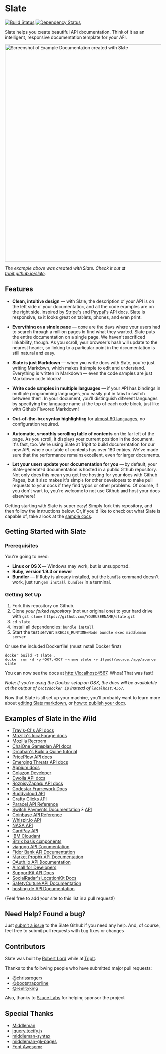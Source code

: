 Slate
========

[![Build Status](https://travis-ci.org/tripit/slate.svg?branch=master)](https://travis-ci.org/tripit/slate) [![Dependency Status](https://gemnasium.com/tripit/slate.png)](https://gemnasium.com/tripit/slate)

Slate helps you create beautiful API documentation. Think of it as an intelligent, responsive documentation template for your API.

<img src="https://dl.dropboxusercontent.com/u/95847291/github%20images/slate/slate_screenshot_new.png" width=700 alt="Screenshot of Example Documentation created with Slate">

*The example above was created with Slate. Check it out at [tripit.github.io/slate](http://tripit.github.io/slate).*

Features
------------

* **Clean, intuitive design** — with Slate, the description of your API is on the left side of your documentation, and all the code examples are on the right side. Inspired by [Stripe's](https://stripe.com/docs/api) and [Paypal's](https://developer.paypal.com/webapps/developer/docs/api/) API docs. Slate is responsive, so it looks great on tablets, phones, and even print.

* **Everything on a single page** — gone are the days where your users had to search through a million pages to find what they wanted. Slate puts the entire documentation on a single page. We haven't sacrificed linkability, though. As you scroll, your browser's hash will update to the nearest header, so linking to a particular point in the documentation is still natural and easy.

* **Slate is just Markdown** — when you write docs with Slate, you're just writing Markdown, which makes it simple to edit and understand. Everything is written in Markdown — even the code samples are just Markdown code blocks!

* **Write code samples in multiple languages** — if your API has bindings in multiple programming languages, you easily put in tabs to switch between them. In your document, you'll distinguish different languages by specifying the language name at the top of each code block, just like with Github Flavored Markdown!

* **Out-of-the-box syntax highlighting** for [almost 60 languages](http://rouge.jayferd.us/demo), no configuration required.

* **Automatic, smoothly scrolling table of contents** on the far left of the page. As you scroll, it displays your current position in the document. It's fast, too. We're using Slate at TripIt to build documentation for our new API, where our table of contents has over 180 entries. We've made sure that the performance remains excellent, even for larger documents.

* **Let your users update your documentation for you** — by default, your Slate-generated documentation is hosted in a public Github repository. Not only does this mean you get free hosting for your docs with Github Pages, but it also makes it's simple for other developers to make pull requests to your docs if they find typos or other problems. Of course, if you don't want to, you're welcome to not use Github and host your docs elsewhere!

Getting starting with Slate is super easy! Simply fork this repository, and then follow the instructions below. Or, if you'd like to check out what Slate is capable of, take a look at the [sample docs](http://tripit.github.io/slate).

<!--As an example, you can check out the [TripIt API docs](http://tripit.github.io/api), which we create with Slate. You can also view the source of the [markdown file used to generate it](http://github.com/tripit/api/blob/master/source/index.md).-->

Getting Started with Slate
------------------------------

### Prerequisites

You're going to need:

 - **Linux or OS X** — Windows may work, but is unsupported.
 - **Ruby, version 1.9.3 or newer**
 - **Bundler** — If Ruby is already installed, but the `bundle` command doesn't work, just run `gem install bundler` in a terminal.

### Getting Set Up

 1. Fork this repository on Github.
 2. Clone *your forked repository* (not our original one) to your hard drive with `git clone https://github.com/YOURUSERNAME/slate.git`
 3. `cd slate`
 4. Install all dependencies: `bundle install`
 5. Start the test server: `EXECJS_RUNTIME=Node bundle exec middleman server`

Or use the included Dockerfile! (must install Docker first)

```shell
docker build -t slate .
docker run -d -p 4567:4567 --name slate -v $(pwd)/source:/app/source slate
```

You can now see the docs at <http://localhost:4567>. Whoa! That was fast!

*Note: if you're using the Docker setup on OSX, the docs will be
availalable at the output of `boot2docker ip` instead of `localhost:4567`.*

Now that Slate is all set up your machine, you'll probably want to learn more about [editing Slate markdown](https://github.com/tripit/slate/wiki/Markdown-Syntax), or [how to publish your docs](https://github.com/tripit/slate/wiki/Deploying-Slate).

Examples of Slate in the Wild
---------------------------------

* [Travis-CI's API docs](http://docs.travis-ci.com/api/)
* [Mozilla's localForage docs](http://mozilla.github.io/localForage/)
* [Mozilla Recroom](http://mozilla.github.io/recroom/)
* [ChaiOne Gameplan API docs](http://chaione.github.io/gameplanb2b/#introduction)
* [Drcaban's Build a Quine tutorial](http://drcabana.github.io/build-a-quine/#introduction)
* [PricePlow API docs](https://www.priceplow.com/api/documentation)
* [Emerging Threats API docs](http://apidocs.emergingthreats.net/)
* [Appium docs](http://appium.io/slate/en/master)
* [Golazon Developer](http://developer.golazon.com)
* [Dwolla API docs](https://docs.dwolla.com/)
* [RozpisyZapasu API docs](http://www.rozpisyzapasu.cz/dev/api/)
* [Codestar Framework Docs](http://codestarframework.com/documentation/)
* [Buddycloud API](http://buddycloud.com/api)
* [Crafty Clicks API](https://craftyclicks.co.uk/api/)
* [Paracel API Reference](http://paracel.io/docs/api_reference.html)
* [Switch Payments Documentation](http://switchpayments.com/docs/) & [API](http://switchpayments.com/developers/)
* [Coinbase API Reference](https://developers.coinbase.com/api)
* [Whispir.io API](https://whispir.github.io/api)
* [NASA API](https://data.nasa.gov/developer/external/planetary/)
* [CardPay API](https://developers.cardpay.com/)
* [IBM Cloudant](https://docs-testb.cloudant.com/content-review/_design/couchapp/index.html)
* [Bitrix basis components](http://bbc.bitrix.expert/)
* [viagogo API Documentation](http://developer.viagogo.net/)
* [Fidor Bank API Documentation](http://docs.fidor.de/)
* [Market Prophit API Documentation](http://developer.marketprophit.com/)
* [OAuth.io API Documentation](http://docs.oauth.io/)
* [Aircall for Developers](http://developer.aircall.io/)
* [SupportKit API Docs](http://docs.supportkit.io/)
* [SocialRadar's LocationKit Docs](https://docs.locationkit.io/)
* [SafetyCulture API Documentation](https://developer.safetyculture.io/)
* [hosting.de API Documentation](https://www.hosting.de/docs/api/)

(Feel free to add your site to this list in a pull request!)

Need Help? Found a bug?
--------------------

Just [submit a issue](https://github.com/tripit/slate/issues) to the Slate Github if you need any help. And, of course, feel free to submit pull requests with bug fixes or changes.


Contributors
--------------------

Slate was built by [Robert Lord](https://lord.io) while at [TripIt](http://tripit.com).

Thanks to the following people who have submitted major pull requests:

- [@chrissrogers](https://github.com/chrissrogers)
- [@bootstraponline](https://github.com/bootstraponline)
- [@realityking](https://github.com/realityking)

Also, thanks to [Sauce Labs](http://saucelabs.com) for helping sponsor the project.

Special Thanks
--------------------
- [Middleman](https://github.com/middleman/middleman)
- [jquery.tocify.js](https://github.com/gfranko/jquery.tocify.js)
- [middleman-syntax](https://github.com/middleman/middleman-syntax)
- [middleman-gh-pages](https://github.com/neo/middleman-gh-pages)
- [Font Awesome](http://fortawesome.github.io/Font-Awesome/)
